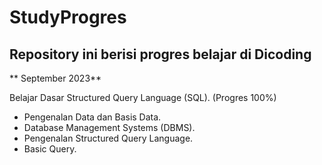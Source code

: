 # StudyProgres
Repository ini berisi progres belajar di Dicoding
--

** September 2023**  

Belajar Dasar Structured Query Language (SQL). (Progres 100%)
* Pengenalan Data dan Basis Data.
* Database Management Systems (DBMS).
* Pengenalan Structured Query Language.
* Basic Query.

  
